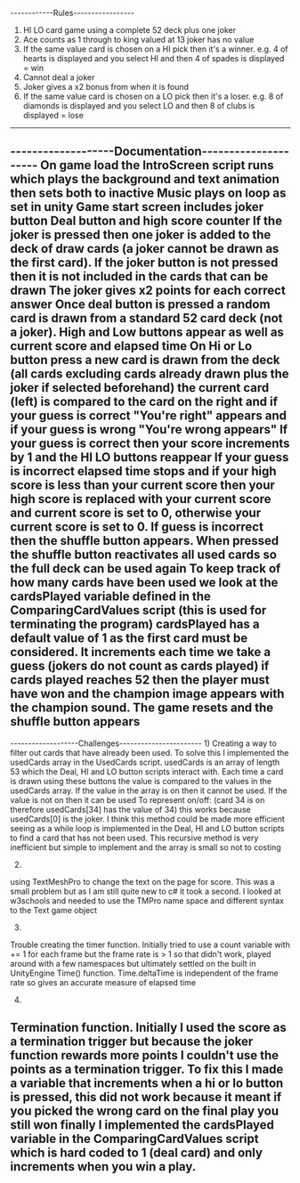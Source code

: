 ------------Rules-----------------
1) HI LO card game using a complete 52 deck plus one joker
2) Ace counts as 1 through to king valued at 13 joker has no value
3) If the same value card is chosen on a HI pick then it's a winner. e.g. 4 of hearts is displayed and you select HI and then 4 of spades is displayed = win
4) Cannot deal a joker 
5) Joker gives a x2 bonus from when it is found
4) If the same value card is chosen on a LO pick then it's a loser. e.g. 8 of diamonds is displayed and you select LO and then 8 of clubs is displayed = lose
----------------------------------


-------------------Documentation---------------------
On game load the IntroScreen script runs which plays the background and text animation then sets both to inactive 
Music plays on loop as set in unity
Game start screen includes joker button Deal button and high score counter
If the joker is pressed then one joker is added to the deck of draw cards (a joker cannot be drawn as the first card). If the joker button is not pressed then it is not included in the cards that can be drawn
The joker gives x2 points for each correct answer
Once deal button is pressed a random card is drawn from a standard 52 card deck (not a joker). High and Low buttons appear as well as current score and elapsed time
On Hi or Lo button press a new card is drawn from the deck (all cards excluding cards already drawn plus the joker if selected beforehand) the current card (left) is compared to the card on the right and if your guess is correct "You're right" appears and if your guess is wrong "You're wrong appears" 
If your guess is correct then your score increments by 1 and the HI LO buttons reappear 
If your guess is incorrect elapsed time stops and if your high score is less than your current score then your high score is replaced with your current score and current score is set to 0, otherwise your current score is set to 0.
If guess is incorrect then the shuffle button appears. When pressed the shuffle button reactivates all used cards so the full deck can be used again
To keep track of how many cards have been used we look at the cardsPlayed variable defined in the ComparingCardValues script (this is used for terminating the program)
cardsPlayed has a default value of 1 as the first card must be considered. It increments each time we take a guess (jokers do not count as cards played)
if cards played reaches 52 then the player must have won and the champion image appears with the champion sound. The game resets and the shuffle button appears
----------------------------------------------------




-------------------Challenges-----------------------
1)
Creating a way to filter out cards that have already been used. To solve this I implemented the usedCards array in the UsedCards script. usedCards is an array of length 53 which the Deal, HI and LO button scripts interact with. Each time a card is drawn using these buttons the value is compared to the values in the usedCards array. If the value in the array is on then it cannot be used. If the value is not on then it can be used
To represent on/off: (card 34 is on therefore usedCards[34] has the value of 34) this works because usedCards[0] is the joker.
I think this method could be made more efficient seeing as a while loop is implemented in the Deal, HI and LO button scripts to find a card that has not been used. This recursive method is very inefficient but simple to implement and the array is small so not to costing

2)
using TextMeshPro to change the text on the page for score. This was a small problem but as I am still quite new to c# it took a second. I looked at w3schools and needed to use the TMPro name space and different syntax to the Text game object

3)
Trouble creating the timer function. Initially tried to use a count variable with += 1 for each frame but the frame rate is > 1 so that didn't work, played around with a few namespaces but ultimately settled on the built in UnityEngine Time() function. Time.deltaTime is independent of the frame rate so gives an accurate measure of elapsed time

4)
Termination function. Initially I used the score as a termination trigger but because the joker function rewards more points I couldn't use the points as a termination trigger. To fix this I made a variable that increments when a hi or lo button is pressed, this did not work because it meant if you picked the wrong card on the final play you still won
finally I implemented the cardsPlayed variable in the ComparingCardValues script which is hard coded to 1 (deal card) and only increments when you win a play.
----------------------------------------------------
